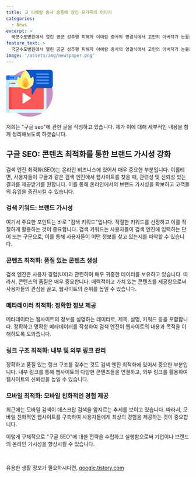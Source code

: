 ```yaml
---
title: 고 이예람 중사 슬픔에 잠긴 유가족의 이야기
categories:
  - News
excerpt: >
  국군수도병원에서 열린 공군 성추행 피해자 이예람 중사의 영결식에서 고인의 아버지가 눈물로 가득한 헌화를 마치며 슬픔에 잠겨있는 모습이 안타깝습니다. 장례식장에서의 감동적인 장면이 인근 주민들의 마음을 울리고 있습니다.
feature_text: >
  국군수도병원에서 열린 공군 성추행 피해자 이예람 중사의 영결식에서 고인의 아버지가 눈물로 가득한 헌화를 마치며 슬픔에 잠겨있는 모습이 안타깝습니다. 장례식장에서의 감동적인 장면이 인근 주민들의 마음을 울리고 있습니다.
image: '/assets/img/newspaper.png'
---
```


<p><img src="/assets/img/news.png" alt="rentncar 속보" /></p>

<p>저희는 "구글 seo"에 관한 글을 작성하고 있습니다. 제가 이에 대해 세부적인 내용을 함께 정리해보도록 하겠습니다.</p>

<h2>구글 SEO: 콘텐츠 최적화를 통한 브랜드 가시성 강화</h2>

<p>검색 엔진 최적화(SEO)는 온라인 비즈니스에 있어서 매우 중요한 부분입니다. 이를테면, 사용자들이 구글과 같은 검색 엔진에서 웹사이트를 찾을 때, 관련성 및 신뢰성 있는 결과를 제공받기를 원합니다. 이를 통해 온라인에서의 브랜드 가시성을 확보하고 고객들의 유입을 증진시킬 수 있습니다.</p>

<h3>검색 키워드: <b>브랜드 가시성</b></h3>

<p>여기서 주요한 포인트는 바로 "검색 키워드"입니다. 적절한 키워드를 선정하고 이를 적절하게 활용하는 것이 중요합니다. 검색 키워드는 사용자들이 검색 엔진에 입력하는 단어 또는 구문으로, 이를 통해 사용자들이 어떤 정보를 찾고 있는지를 파악할 수 있습니다. </p>

<h3>콘텐츠 최적화: <b>품질 있는 콘텐츠 생성</b></h3>

<p>검색 엔진은 사용자 경험(UX)과 관련하여 매우 귀중한 데이터를 보유하고 있습니다. 따라서, 콘텐츠의 품질은 매우 중요합니다. 매력적이고 가치 있는 콘텐츠를 제공함으로써 사용자들의 관심을 끌고, 웹사이트의 순위를 높일 수 있습니다. </p>

<h3>메타데이터 최적화: <b>정확한 정보 제공</b></h3>

<p>메타데이터는 웹사이트의 정보를 설명하는 데이터로, 제목, 설명, 키워드 등을 포함합니다. 정확하고 명확한 메타데이터를 작성하여 검색 엔진이 웹사이트의 내용과 목적을 이해하도록 도와줍니다.</p>

<h3>링크 구조 최적화: <b>내부 및 외부 링크 관리</b></h3>

<p>정확하고 품질 있는 링크 구조를 갖추는 것도 검색 엔진 최적화에 있어서 중요한 부분입니다. 내부 링크를 통해 웹사이트의 다양한 콘텐츠들을 연결하고, 외부 링크를 활용하여 웹사이트의 신뢰성을 높일 수 있습니다.</p>

<h3>모바일 최적화: <b>모바일 친화적인 경험 제공</b></h3>

<p>최근에는 모바일 검색이 데스크탑 검색을 앞지르는 추세를 보이고 있습니다. 따라서, 모바일 친화적인 웹사이트를 구축하여 사용자들에게 최상의 경험을 제공하는 것이 중요합니다.</p>

<p>이렇게 구체적으로 "구글 SEO"에 대한 전략을 수립하고 실행함으로써 기업이나 브랜드의 온라인 가시성을 향상시킬 수 있습니다. <p data-ke-size="size16">&nbsp;</p></p>
유용한 생활 정보가 필요하시다면, <a href="https://qoogle.tistory.com" rel="dofollow">qoogle.tistory.com</a>


